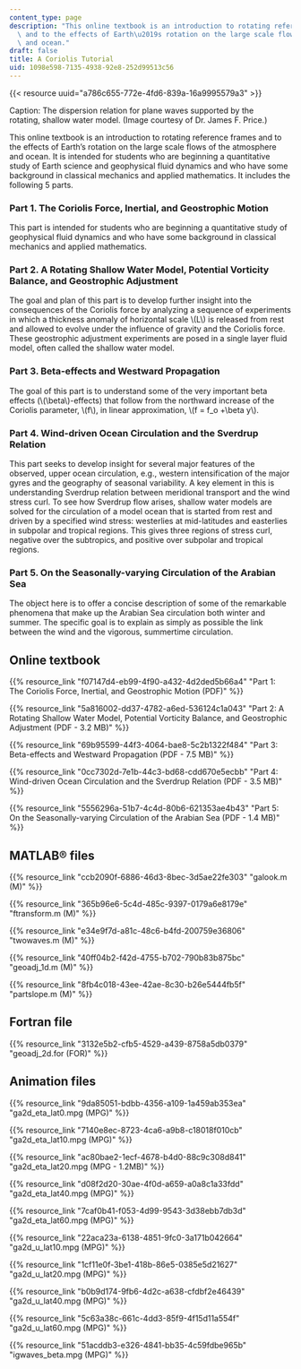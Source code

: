 ```yaml
---
content_type: page
description: "This online textbook is an introduction to rotating reference frames\
  \ and to the effects of Earth\u2019s rotation on the large scale flows of the atmosphere\
  \ and ocean."
draft: false
title: A Coriolis Tutorial
uid: 1098e598-7135-4938-92e8-252d99513c56
---
```

{{< resource uuid="a786c655-772e-4fd6-839a-16a9995579a3" >}}

Caption: The dispersion relation for plane waves supported by the rotating, shallow water model. (Image courtesy of Dr. James F. Price.)

This online textbook is an introduction to rotating reference frames and to the effects of Earth’s rotation on the large scale flows of the atmosphere and ocean. It is intended for students who are beginning a quantitative study of Earth science and geophysical fluid dynamics and who have some background in classical mechanics and applied mathematics. It includes the following 5 parts.

### Part 1. The Coriolis Force, Inertial, and Geostrophic Motion

This part is intended for students who are beginning a quantitative study of geophysical fluid dynamics and who have some background in classical mechanics and applied mathematics.

### Part 2. A Rotating Shallow Water Model, Potential Vorticity Balance, and Geostrophic Adjustment 

The goal and plan of this part is to develop further insight into the consequences of the Coriolis force by analyzing a sequence of experiments in which a thickness anomaly of horizontal scale \\(L\\) is released from rest and allowed to evolve under the influence of gravity and the Coriolis force. These geostrophic adjustment experiments are posed in a single layer fluid model, often called the shallow water model.

### Part 3. Beta-effects and Westward Propagation 

The goal of this part is to understand some of the very important beta effects (\\(\\beta\\)-effects) that follow from the northward increase of the Coriolis parameter, \\(f\\), in linear approximation, \\(f = f\_o +\\beta y\\).

### Part 4. Wind-driven Ocean Circulation and the Sverdrup Relation 

This part seeks to develop insight for several major features of the observed, upper ocean circulation, e.g., western intensification of the major gyres and the geography of seasonal variability. A key element in this is understanding Sverdrup relation between meridional transport and the wind stress curl. To see how Sverdrup flow arises, shallow water models are solved for the circulation of a model ocean that is started from rest and driven by a specified wind stress: westerlies at mid-latitudes and easterlies in subpolar and tropical regions. This gives three regions of stress curl, negative over the subtropics, and positive over subpolar and tropical regions. 

### Part 5. On the Seasonally-varying Circulation of the Arabian Sea 

The object here is to offer a concise description of some of the remarkable phenomena that make up the Arabian Sea circulation both winter and summer. The specific goal is to explain as simply as possible the link between the wind and the vigorous, summertime circulation. 

## Online textbook

{{% resource_link "f07147d4-eb99-4f90-a432-4d2ded5b66a4" "Part 1: The Coriolis Force, Inertial, and Geostrophic Motion (PDF)" %}}

{{% resource_link "5a816002-dd37-4782-a6ed-536124c1a043" "Part 2: A Rotating Shallow Water Model, Potential Vorticity Balance, and Geostrophic Adjustment (PDF - 3.2 MB)" %}}

{{% resource_link "69b95599-44f3-4064-bae8-5c2b1322f484" "Part 3: Beta-effects and Westward Propagation (PDF - 7.5 MB)" %}}

{{% resource_link "0cc7302d-7e1b-44c3-bd68-cdd670e5ecbb" "Part 4: Wind-driven Ocean Circulation and the Sverdrup Relation (PDF - 3.5 MB)" %}}

{{% resource_link "5556296a-51b7-4c4d-80b6-621353ae4b43" "Part 5: On the Seasonally-varying Circulation of the Arabian Sea (PDF - 1.4 MB)" %}}

## MATLAB® files

{{% resource_link "ccb2090f-6886-46d3-8bec-3d5ae22fe303" "galook.m (M)" %}}

{{% resource_link "365b96e6-5c4d-485c-9397-0179a6e8179e" "ftransform.m (M)" %}}

{{% resource_link "e34e9f7d-a81c-48c6-b4fd-200759e36806" "twowaves.m (M)" %}}

{{% resource_link "40ff04b2-f42d-4755-b702-790b83b875bc" "geoadj_1d.m (M)" %}}

{{% resource_link "8fb4c018-43ee-42ae-8c30-b26e5444fb5f" "partslope.m (M)" %}}

## Fortran file

{{% resource_link "3132e5b2-cfb5-4529-a439-8758a5db0379" "geoadj_2d.for (FOR)" %}}

## Animation files

{{% resource_link "9da85051-bdbb-4356-a109-1a459ab353ea" "ga2d_eta_lat0.mpg (MPG)" %}}

{{% resource_link "7140e8ec-8723-4ca6-a9b8-c18018f010cb" "ga2d_eta_lat10.mpg (MPG)" %}}

{{% resource_link "ac80bae2-1ecf-4678-b4d0-88c9c308d841" "ga2d_eta_lat20.mpg (MPG - 1.2MB)" %}}

{{% resource_link "d08f2d20-30ae-4f0d-a659-a0a8c1a33fdd" "ga2d_eta_lat40.mpg (MPG)" %}}

{{% resource_link "7caf0b41-f053-4d99-9543-3d38ebb7db3d" "ga2d_eta_lat60.mpg (MPG)" %}}

{{% resource_link "22aca23a-6138-4851-9fc0-3a171b042664" "ga2d_u_lat10.mpg (MPG)" %}}

{{% resource_link "1cf11e0f-3be1-418b-86e5-0385e5d21627" "ga2d_u_lat20.mpg (MPG)" %}}

{{% resource_link "b0b9d174-9fb6-4d2c-a638-cfdbf2e46439" "ga2d_u_lat40.mpg (MPG)" %}}

{{% resource_link "5c63a38c-661c-4dd3-85f9-4f15d11a554f" "ga2d_u_lat60.mpg (MPG)" %}}

{{% resource_link "51acddb3-e326-4841-bb35-4c59fdbe965b" "igwaves_beta.mpg (MPG)" %}}